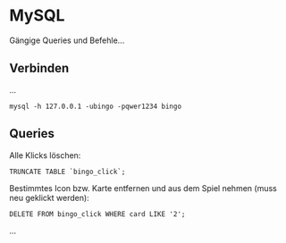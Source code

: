 # MySQL

Gängige Queries und Befehle...

## Verbinden

...

    mysql -h 127.0.0.1 -ubingo -pqwer1234 bingo

## Queries

Alle Klicks löschen:

    TRUNCATE TABLE `bingo_click`;
    
Bestimmtes Icon bzw. Karte entfernen und aus dem Spiel nehmen (muss neu geklickt werden):

    DELETE FROM bingo_click WHERE card LIKE '2';

...
